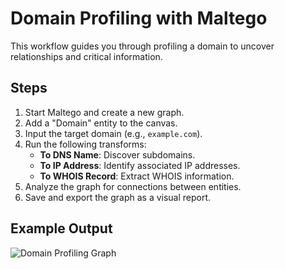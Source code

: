 # Domain Profiling with Maltego

This workflow guides you through profiling a domain to uncover relationships and critical information.

## Steps
1. Start Maltego and create a new graph.
2. Add a "Domain" entity to the canvas.
3. Input the target domain (e.g., `example.com`).
4. Run the following transforms:
   - **To DNS Name**: Discover subdomains.
   - **To IP Address**: Identify associated IP addresses.
   - **To WHOIS Record**: Extract WHOIS information.
5. Analyze the graph for connections between entities.
6. Save and export the graph as a visual report.

## Example Output
![Domain Profiling Graph](../screenshots/graph_example1.png)

